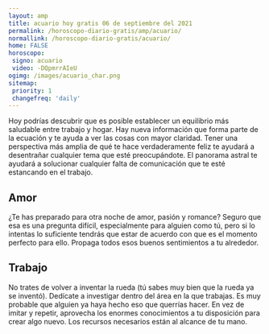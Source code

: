 ```yaml
---
layout: amp
title: acuario hoy gratis 06 de septiembre del 2021 
permalink: /horoscopo-diario-gratis/amp/acuario/
normallink: /horoscopo-diario-gratis/acuario/
home: FALSE
horoscopo:
 signo: acuario
 video: -DQpmrrAIeU
ogimg: /images/acuario_char.png
sitemap:
 priority: 1
 changefreq: 'daily'
---
```



Hoy podrías descubrir que es posible establecer un equilibrio más saludable entre trabajo y hogar. Hay nueva información que forma parte de la ecuación y te ayuda a ver las cosas con mayor claridad. Tener una perspectiva más amplia de qué te hace verdaderamente feliz te ayudará a desentrañar cualquier tema que esté preocupándote. El panorama astral te ayudará a solucionar cualquier falta de comunicación que te esté estancando en el trabajo.

## Amor

¿Te has preparado para otra noche de amor, pasión y romance? Seguro que esa es una pregunta difícil, especialmente para alguien como tú, pero si lo intentas lo suficiente tendrás que estar de acuerdo con que es el momento perfecto para ello. Propaga todos esos buenos sentimientos a tu alrededor.

## Trabajo

No trates de volver a inventar la rueda (tú sabes muy bien que la rueda ya se inventó). Dedícate a investigar dentro del área en la que trabajas. Es muy probable que alguien ya haya hecho eso que querrías hacer. En vez de imitar y repetir, aprovecha los enormes conocimientos a tu disposición para crear algo nuevo. Los recursos necesarios están al alcance de tu mano.